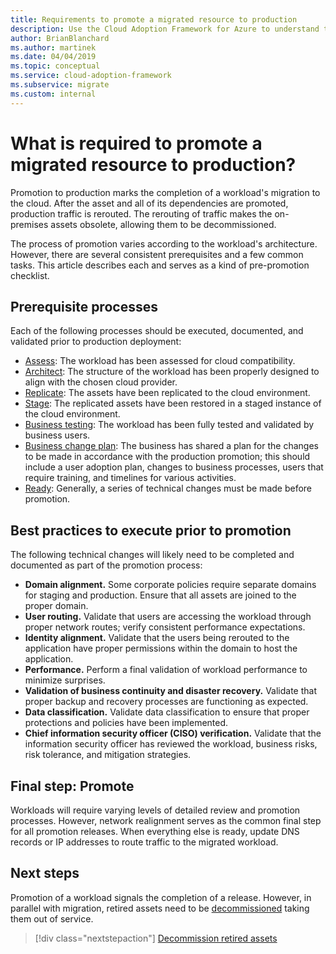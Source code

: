 ```yaml
---
title: Requirements to promote a migrated resource to production
description: Use the Cloud Adoption Framework for Azure to understand the common tasks and standard prerequisites for promoting a migrated resource to production.
author: BrianBlanchard
ms.author: martinek
ms.date: 04/04/2019
ms.topic: conceptual
ms.service: cloud-adoption-framework
ms.subservice: migrate
ms.custom: internal
---
```


# What is required to promote a migrated resource to production?

Promotion to production marks the completion of a workload's migration to the cloud. After the asset and all of its dependencies are promoted, production traffic is rerouted. The rerouting of traffic makes the on-premises assets obsolete, allowing them to be decommissioned.

The process of promotion varies according to the workload's architecture. However, there are several consistent prerequisites and a few common tasks. This article describes each and serves as a kind of pre-promotion checklist.

## Prerequisite processes

Each of the following processes should be executed, documented, and validated prior to production deployment:

- [Assess](../assess/index.md): The workload has been assessed for cloud compatibility.
- [Architect](../assess/architect.md): The structure of the workload has been properly designed to align with the chosen cloud provider.
- [Replicate](../migrate/replicate.md): The assets have been replicated to the cloud environment.
- [Stage](../migrate/stage.md): The replicated assets have been restored in a staged instance of the cloud environment.
- [Business testing](./business-test.md): The workload has been fully tested and validated by business users.
- [Business change plan](./business-change-plan.md): The business has shared a plan for the changes to be made in accordance with the production promotion; this should include a user adoption plan, changes to business processes, users that require training, and timelines for various activities.
- [Ready](./ready.md): Generally, a series of technical changes must be made before promotion.

## Best practices to execute prior to promotion

The following technical changes will likely need to be completed and documented as part of the promotion process:

- **Domain alignment.** Some corporate policies require separate domains for staging and production. Ensure that all assets are joined to the proper domain.
- **User routing.** Validate that users are accessing the workload through proper network routes; verify consistent performance expectations.
- **Identity alignment.** Validate that the users being rerouted to the application have proper permissions within the domain to host the application.
- **Performance.** Perform a final validation of workload performance to minimize surprises.
- **Validation of business continuity and disaster recovery.** Validate that proper backup and recovery processes are functioning as expected.
- **Data classification.** Validate data classification to ensure that proper protections and policies have been implemented.
- **Chief information security officer (CISO) verification.** Validate that the information security officer has reviewed the workload, business risks, risk tolerance, and mitigation strategies.

## Final step: Promote

Workloads will require varying levels of detailed review and promotion processes. However, network realignment serves as the common final step for all promotion releases. When everything else is ready, update DNS records or IP addresses to route traffic to the migrated workload.

## Next steps

Promotion of a workload signals the completion of a release. However, in parallel with migration, retired assets need to be [decommissioned](./decommission.md) taking them out of service.

> [!div class="nextstepaction"]
> [Decommission retired assets](./decommission.md)
